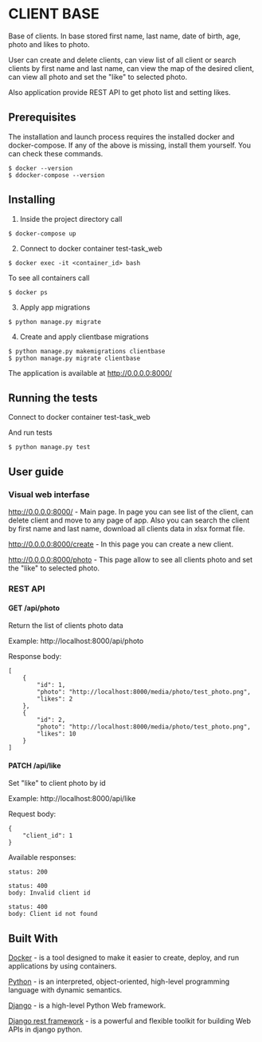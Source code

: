 # CLIENT BASE
Base of clients. In base stored first name, last name, date of birth, age, photo and likes to photo.

User can create and delete clients, can view list of all client or search clients by first name and last name, can view the map of the desired client, can view all photo and set the "like" to selected photo.

Also application provide REST API to get photo list and setting likes.
## Prerequisites
The installation and launch process requires the installed docker and docker-compose. If any of the above is missing, install them yourself. You can check these commands.

```
$ docker --version  
$ ddocker-compose --version  
```

## Installing
1. Inside the project directory call

```
$ docker-compose up
```

2. Connect to docker container test-task_web

```
$ docker exec -it <container_id> bash  
```

To see all containers call

```
$ docker ps
```

3. Apply app migrations 

```
$ python manage.py migrate
```

4. Create and apply clientbase migrations

```
$ python manage.py makemigrations clientbase
$ python manage.py migrate clientbase
```

The application is available at http://0.0.0.0:8000/


## Running the tests
Connect to docker container test-task_web

And run tests

```
$ python manage.py test
``` 

## User guide

### Visual web interfase

http://0.0.0.0:8000/ - Main page. In page you can see list of the client, can delete client and move to any page of app. Also you can search the client by first name and last name, download all clients data in xlsx format file.

http://0.0.0.0:8000/create - In this page you can create a new client.

http://0.0.0.0:8000/photo - This page allow to see all clients photo and set the "like" to selected photo.

### REST API

#### GET /api/photo

Return the list of clients photo data

Example: http://localhost:8000/api/photo

Response body:

```
[
    {
        "id": 1,
        "photo": "http://localhost:8000/media/photo/test_photo.png",
        "likes": 2
    },
    {
        "id": 2,
        "photo": "http://localhost:8000/media/photo/test_photo.png",
        "likes": 10
    }
]
```

#### PATCH /api/like

Set "like" to client photo by id

Example: http://localhost:8000/api/like

Request body:

```
{
    "client_id": 1
}
```

Available responses:

```
status: 200
```

```
status: 400
body: Invalid client id
```

```
status: 400
body: Client id not found
```




## Built With
[Docker](https://www.docker.com/) - is a tool designed to make it easier to create, deploy, and run applications by using containers.

[Python](https://www.python.org/) - is an interpreted, object-oriented, high-level programming language with dynamic semantics. 

[Django](https://www.djangoproject.com/) - is a high-level Python Web framework.

[Django rest framework](https://www.django-rest-framework.org/) - is a powerful and flexible toolkit for building Web APIs in django python.
